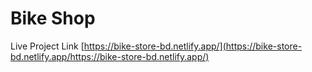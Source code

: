 # Bike Shop

Live Project Link [https://bike-store-bd.netlify.app/](https://bike-store-bd.netlify.app/https://bike-store-bd.netlify.app/)
